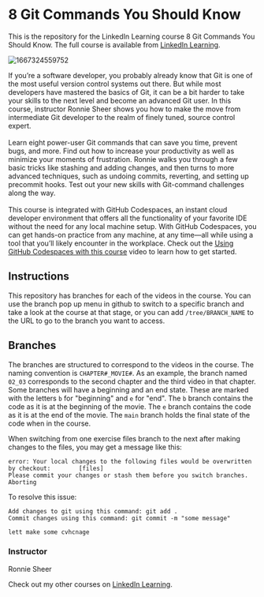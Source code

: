 # 8 Git Commands You Should Know 
This is the repository for the LinkedIn Learning course 8 Git Commands You Should Know. The full course is available from [LinkedIn Learning][lil-course-url].

![1667324559752](https://user-images.githubusercontent.com/25848438/200744297-16c76d19-bb0a-4ca1-9119-859077ce385b.jpeg)

If you’re a software developer, you probably already know that Git is one of the most useful version control systems out there. But while most developers have mastered the basics of Git, it can be a bit harder to take your skills to the next level and become an advanced Git user. In this course, instructor Ronnie Sheer shows you how to make the move from intermediate Git developer to the realm of finely tuned, source control expert.<br><br>Learn eight power-user Git commands that can save you time, prevent bugs, and more. Find out how to increase your productivity as well as minimize your moments of frustration. Ronnie walks you through a few basic tricks like stashing and adding changes, and then turns to more advanced techniques, such as undoing commits, reverting, and setting up precommit hooks. Test out your new skills with Git-command challenges along the way.
<br><br>This course is integrated with GitHub Codespaces, an instant cloud developer environment that offers all the functionality of your favorite IDE without the need for any local machine setup. With GitHub Codespaces, you can get hands-on practice from any machine, at any time—all while using a tool that you’ll likely encounter in the workplace. Check out the [Using GitHub Codespaces with this course][gcs-video-url] video to learn how to get started. 

## Instructions
This repository has branches for each of the videos in the course. You can use the branch pop up menu in github to switch to a specific branch and take a look at the course at that stage, or you can add `/tree/BRANCH_NAME` to the URL to go to the branch you want to access.

## Branches
The branches are structured to correspond to the videos in the course. The naming convention is `CHAPTER#_MOVIE#`. As an example, the branch named `02_03` corresponds to the second chapter and the third video in that chapter. 
Some branches will have a beginning and an end state. These are marked with the letters `b` for "beginning" and `e` for "end". The `b` branch contains the code as it is at the beginning of the movie. The `e` branch contains the code as it is at the end of the movie. The `main` branch holds the final state of the code when in the course.

When switching from one exercise files branch to the next after making changes to the files, you may get a message like this:

    error: Your local changes to the following files would be overwritten by checkout:        [files]
    Please commit your changes or stash them before you switch branches.
    Aborting

To resolve this issue:
	
    Add changes to git using this command: git add .
	Commit changes using this command: git commit -m "some message"
	
	lett make some cvhcnage


### Instructor

Ronnie Sheer

Check out my other courses on [LinkedIn Learning](https://www.linkedin.com/learning/instructors/ronnie-sheer?u=104).

[lil-course-url]: https://www.linkedin.com/learning/8-git-commands-you-should-know-project-mojo-revision
[gcs-video-url]: https://www.linkedin.com/learning/8-git-commands-you-should-know-project-mojo-revision/using-github-codespaces-with-this-course

